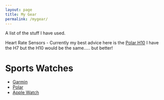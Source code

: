 ```yaml
---
layout: page
title: My Gear
permalink: /mygear/
---
```


A list of the stuff I have used.

Heart Rate Sensors - Currently my best advice here is the [Polar H10](https://www.polar.com/uk-en/products/accessories//h10_heart_rate_sensor)
I have the H7 but the H10 would be the same..... but better!

# Sports Watches

- [Garmin](https://buy.garmin.com/en-GB/GB/c10002-p1.html)
- [Polar](https://www.polar.com/uk-en/products)
- [Apple Watch](https://www.apple.com/uk/watch/?afid=p238%7CsXvcq6VIJ-dc_mtid_187079nc38483_pcrid_260223334724_&cid=aos-uk-kwgo-watch--slid--bran-apple+watch-e-product-)